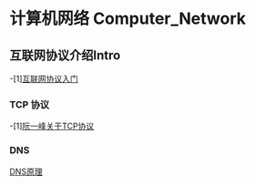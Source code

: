 # 计算机网络 Computer_Network

## 互联网协议介绍Intro
-[1][互联网协议入门](https://www.ruanyifeng.com/blog/2012/05/internet_protocol_suite_part_i.html)
### TCP 协议
-[1][阮一峰关于TCP协议](https://www.ruanyifeng.com/blog/2017/06/tcp-protocol.html)
### DNS
[DNS原理](https://www.ruanyifeng.com/blog/2016/06/dns.html)
